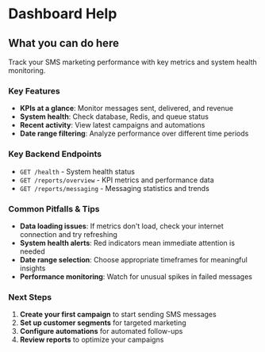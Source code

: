 # Dashboard Help

## What you can do here

Track your SMS marketing performance with key metrics and system health monitoring.

### Key Features
- **KPIs at a glance**: Monitor messages sent, delivered, and revenue
- **System health**: Check database, Redis, and queue status  
- **Recent activity**: View latest campaigns and automations
- **Date range filtering**: Analyze performance over different time periods

### Key Backend Endpoints
- `GET /health` - System health status
- `GET /reports/overview` - KPI metrics and performance data
- `GET /reports/messaging` - Messaging statistics and trends

### Common Pitfalls & Tips
- **Data loading issues**: If metrics don't load, check your internet connection and try refreshing
- **System health alerts**: Red indicators mean immediate attention is needed
- **Date range selection**: Choose appropriate timeframes for meaningful insights
- **Performance monitoring**: Watch for unusual spikes in failed messages

### Next Steps
1. **Create your first campaign** to start sending SMS messages
2. **Set up customer segments** for targeted marketing
3. **Configure automations** for automated follow-ups
4. **Review reports** to optimize your campaigns